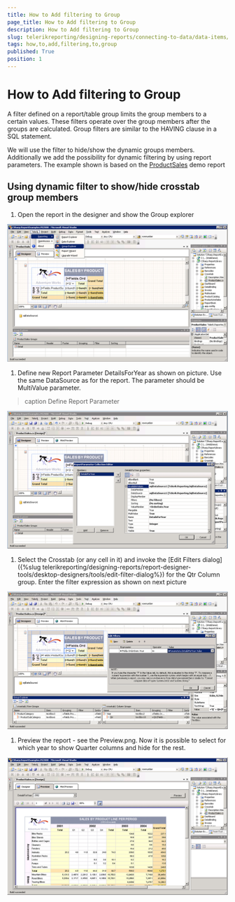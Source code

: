 ```yaml
---
title: How to Add filtering to Group
page_title: How to Add filtering to Group 
description: How to Add filtering to Group
slug: telerikreporting/designing-reports/connecting-to-data/data-items/grouping-data/how-to-add-filtering-to-group
tags: how,to,add,filtering,to,group
published: True
position: 1
---
```


# How to Add filtering to Group

A filter defined on a report/table group limits the group members to a certain values. These filters operate over the group members after the groups are calculated. Group filters are similar to the HAVING clause in a SQL statement.         

We will use the filter to hide/show the dynamic groups members. Additionally we add the possibility for dynamic filtering by using report parameters. The example shown is based on the [ProductSales](https://demos.telerik.com/reporting/product-sales) demo report

## Using dynamic filter to show/hide crosstab group members

1. Open the report in the designer and show the Group explorer               

  ![](images/DataItems/diGroupExplorer.PNG)

1. Define new Report Parameter DetailsForYear as shown on picture. Use the same DataSource as for the report. The parameter should be MultiValue parameter.
>caption Define Report Parameter

  

  ![](images/DataItems/diReportParameter.PNG)

1. Select the Crosstab (or any cell in it) and invoke the [Edit Filters dialog]({%slug telerikreporting/designing-reports/report-designer-tools/desktop-designers/tools/edit-filter-dialog%}) for the Qtr Column group. Enter the filter expression as shown on next picture  

  ![](images/DataItems/diSetFilter.PNG)

1. Preview the report - see the Preview.png. Now it is possible to select for which year to show Quarter columns and hide for the rest.  

  ![](images/DataItems/diPreview.PNG)


